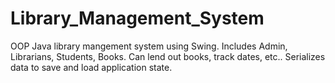 # Library_Management_System
OOP Java library mangement system using Swing. Includes Admin, Librarians, Students, Books. Can lend out books, track dates, etc.. Serializes data to save and load application state.